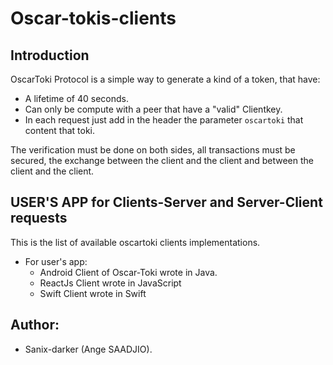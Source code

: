 # Oscar-tokis-clients

## Introduction

OscarToki Protocol is a simple way to generate a kind of a token, that have:

- A lifetime of 40 seconds.
- Can only be compute with a peer that have a "valid" Clientkey.
- In each request just add in the header the parameter `oscartoki` that content that toki.

The verification must be done on both sides, all transactions must be secured, 
the exchange between the client and the client and between the client and the client.

## USER'S APP for Clients-Server and Server-Client requests

This is the list of available oscartoki clients implementations.
- For user's app:
    - Android Client of Oscar-Toki wrote in Java.
    - ReactJs Client wrote in JavaScript
    - Swift Client wrote in Swift

## Author:

- Sanix-darker (Ange SAADJIO).
